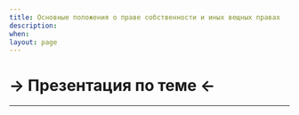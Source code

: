 ```yaml
---
title: Основные положения о праве собственности и иных вещных правах
description:
when:
layout: page
---
```


# &rarr; <a id="goToPresentation" target="_blank">Презентация по теме</a> &larr;

<hr />

